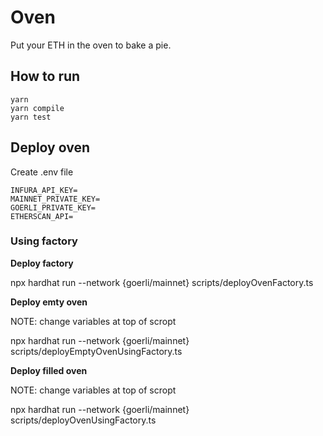 # Oven

Put your ETH in the oven to bake a pie.


## How to run

```
yarn
yarn compile
yarn test
```

## Deploy oven

Create .env file

```
INFURA_API_KEY=
MAINNET_PRIVATE_KEY=
GOERLI_PRIVATE_KEY=
ETHERSCAN_API=
```

### Using factory
**Deploy factory**

npx hardhat run --network {goerli/mainnet} scripts/deployOvenFactory.ts

**Deploy emty oven**

NOTE: change variables at top of scropt

npx hardhat run --network {goerli/mainnet} scripts/deployEmptyOvenUsingFactory.ts

**Deploy filled oven**

NOTE: change variables at top of scropt

npx hardhat run --network {goerli/mainnet} scripts/deployOvenUsingFactory.ts


